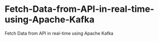# Fetch-Data-from-API-in-real-time-using-Apache-Kafka
Fetch Data from API in real-time using Apache Kafka
